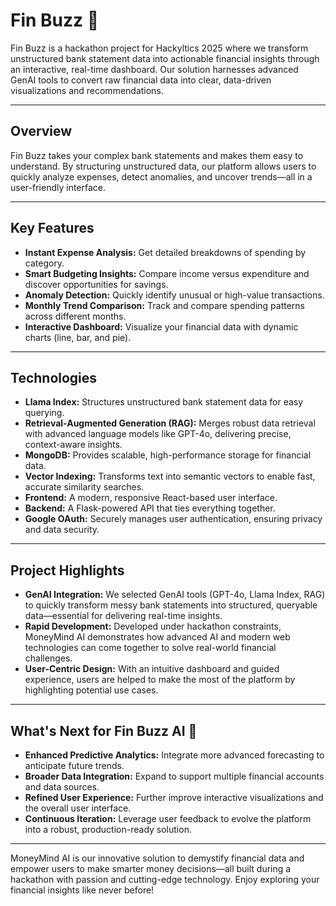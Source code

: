 # Fin Buzz 🐝

Fin Buzz is a hackathon project for Hackyltics 2025 where we transform unstructured bank statement data into actionable financial insights through an interactive, real-time dashboard. Our solution harnesses advanced GenAI tools to convert raw financial data into clear, data-driven visualizations and recommendations.

---

## Overview

Fin Buzz takes your complex bank statements and makes them easy to understand. By structuring unstructured data, our platform allows users to quickly analyze expenses, detect anomalies, and uncover trends—all in a user-friendly interface.

---

## Key Features

- **Instant Expense Analysis:** Get detailed breakdowns of spending by category.
- **Smart Budgeting Insights:** Compare income versus expenditure and discover opportunities for savings.
- **Anomaly Detection:** Quickly identify unusual or high-value transactions.
- **Monthly Trend Comparison:** Track and compare spending patterns across different months.
- **Interactive Dashboard:** Visualize your financial data with dynamic charts (line, bar, and pie).

---

## Technologies

- **Llama Index:** Structures unstructured bank statement data for easy querying.
- **Retrieval-Augmented Generation (RAG):** Merges robust data retrieval with advanced language models like GPT-4o, delivering precise, context-aware insights.
- **MongoDB:** Provides scalable, high-performance storage for financial data.
- **Vector Indexing:** Transforms text into semantic vectors to enable fast, accurate similarity searches.
- **Frontend:** A modern, responsive React-based user interface.
- **Backend:** A Flask-powered API that ties everything together.
- **Google OAuth:** Securely manages user authentication, ensuring privacy and data security.

---

## Project Highlights

- **GenAI Integration:** We selected GenAI tools (GPT-4o, Llama Index, RAG) to quickly transform messy bank statements into structured, queryable data—essential for delivering real-time insights.
- **Rapid Development:** Developed under hackathon constraints, MoneyMind AI demonstrates how advanced AI and modern web technologies can come together to solve real-world financial challenges.
- **User-Centric Design:** With an intuitive dashboard and guided experience, users are helped to make the most of the platform by highlighting potential use cases.

---

## What's Next for Fin Buzz AI 🐝

- **Enhanced Predictive Analytics:** Integrate more advanced forecasting to anticipate future trends.
- **Broader Data Integration:** Expand to support multiple financial accounts and data sources.
- **Refined User Experience:** Further improve interactive visualizations and the overall user interface.
- **Continuous Iteration:** Leverage user feedback to evolve the platform into a robust, production-ready solution.

---

MoneyMind AI is our innovative solution to demystify financial data and empower users to make smarter money decisions—all built during a hackathon with passion and cutting-edge technology. Enjoy exploring your financial insights like never before!
